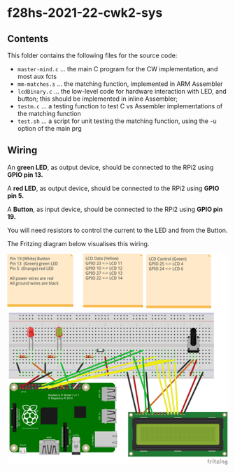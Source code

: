 # f28hs-2021-22-cwk2-sys



## Contents

This folder contains the following files for the source code:
- `master-mind.c` ... the main C program for the CW implementation, and most aux fcts
- `mm-matches.s`  ... the matching function, implemented in ARM Assembler
- `lcdBinary.c`   ... the low-level code for hardware interaction with LED, and button;
                      this should be implemented in inline Assembler; 
- `testm.c`       ... a testing function to test C vs Assembler implementations of the matching function
- `test.sh`       ... a script for unit testing the matching function, using the -u option of the main prg

## Wiring

An **green LED**, as output device, should be connected to the RPi2 using **GPIO pin 13.**

A **red LED**, as output device, should be connected to the RPi2 using **GPIO pin 5.**

A **Button**, as input device, should be connected to the RPi2 using **GPIO pin 19.**

You will need resistors to control the current to the LED and from the Button.

The Fritzing diagram below visualises this wiring. 

![Fritzing Diagram](fritz_CW2_2020_bb.png "Fritzing Diagram with LED and Button")
